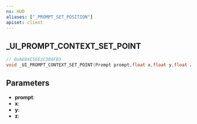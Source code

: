 ```yaml
---
ns: HUD
aliases: ["_PROMPT_SET_POSITION"]
apiset: client
---
```

## _UI_PROMPT_CONTEXT_SET_POINT

```c
// 0xAE84C5EE2C384FB3
void _UI_PROMPT_CONTEXT_SET_POINT(Prompt prompt,float x,float y,float z);
```


## Parameters
* **prompt**:
* **x**:
* **y**:
* **z**: